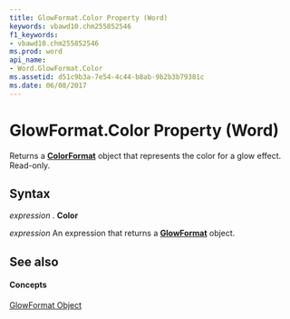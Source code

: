 ```yaml
---
title: GlowFormat.Color Property (Word)
keywords: vbawd10.chm255852546
f1_keywords:
- vbawd10.chm255852546
ms.prod: word
api_name:
- Word.GlowFormat.Color
ms.assetid: d51c9b3a-7e54-4c44-b8ab-9b2b3b79381c
ms.date: 06/08/2017
---
```



# GlowFormat.Color Property (Word)

Returns a  **[ColorFormat](Word.ColorFormat.md)** object that represents the color for a glow effect. Read-only.


## Syntax

 _expression_ . **Color**

 _expression_ An expression that returns a **[GlowFormat](Word.GlowFormat.md)** object.


## See also


#### Concepts


[GlowFormat Object](Word.GlowFormat.md)

